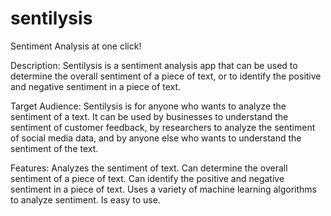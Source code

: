 # sentilysis
Sentiment Analysis at one click!


Description: 
Sentilysis is a sentiment analysis app that can be used to determine the overall sentiment of a piece of text, or to identify the positive and negative sentiment in a piece of text.

Target Audience: 
Sentilysis is for anyone who wants to analyze the sentiment of a text. It can be used by businesses to understand the sentiment of customer feedback, by researchers to analyze the sentiment of social media data, and by anyone else who wants to understand the sentiment of the text.

Features: 
Analyzes the sentiment of text.
Can determine the overall sentiment of a piece of text.
Can identify the positive and negative sentiment in a piece of text.
Uses a variety of machine learning algorithms to analyze sentiment.
Is easy to use.
